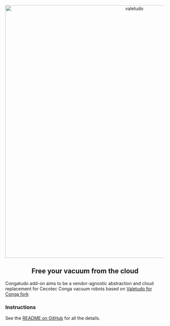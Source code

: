 <div align="center">
    <img src="https://github.com/freeconga/congatudo-add-on/blob/main/images/logo.svg?raw=true" width="800" alt="valetudo">
    <p align="center"><h2>Free your vacuum from the cloud</h2></p>
</div>

Congatudo add-on aims to be a vendor-agnostic abstraction and cloud replacement for Cecotec Conga vacuum robots based on [Valetudo for Conga fork](https://github.com/freeconga/Congatudo)

### Instructions

See the [README on GitHub](https://github.com/freeconga/congatudo-add-on) for all the details.
